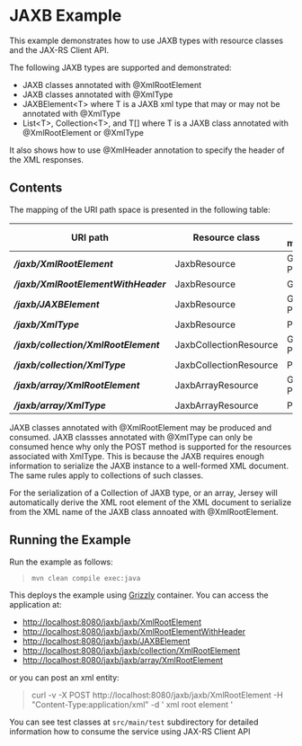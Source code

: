 <!--

    DO NOT ALTER OR REMOVE COPYRIGHT NOTICES OR THIS HEADER.

    Copyright (c) 2015-2017 Oracle and/or its affiliates. All rights reserved.

    The contents of this file are subject to the terms of either the GNU
    General Public License Version 2 only ("GPL") or the Common Development
    and Distribution License("CDDL") (collectively, the "License").  You
    may not use this file except in compliance with the License.  You can
    obtain a copy of the License at
    https://oss.oracle.com/licenses/CDDL+GPL-1.1
    or LICENSE.txt.  See the License for the specific
    language governing permissions and limitations under the License.

    When distributing the software, include this License Header Notice in each
    file and include the License file at LICENSE.txt.

    GPL Classpath Exception:
    Oracle designates this particular file as subject to the "Classpath"
    exception as provided by Oracle in the GPL Version 2 section of the License
    file that accompanied this code.

    Modifications:
    If applicable, add the following below the License Header, with the fields
    enclosed by brackets [] replaced by your own identifying information:
    "Portions Copyright [year] [name of copyright owner]"

    Contributor(s):
    If you wish your version of this file to be governed by only the CDDL or
    only the GPL Version 2, indicate your decision by adding "[Contributor]
    elects to include this software in this distribution under the [CDDL or GPL
    Version 2] license."  If you don't indicate a single choice of license, a
    recipient has the option to distribute your version of this file under
    either the CDDL, the GPL Version 2 or to extend the choice of license to
    its licensees as provided above.  However, if you add GPL Version 2 code
    and therefore, elected the GPL Version 2 license, then the option applies
    only if the new code is made subject to such option by the copyright
    holder.

-->

JAXB Example
============

This example demonstrates how to use JAXB types with resource classes and the JAX-RS Client API.

The following JAXB types are supported and demonstrated:

-   JAXB classes annotated with @XmlRootElement
-   JAXB classes annotated with @XmlType
-   JAXBElement&lt;T&gt; where T is a JAXB xml type that may or may not be annotated with @XmlType
-   List&lt;T&gt;, Collection&lt;T&gt;, and T\[\] where T is a JAXB class annotated with @XmlRootElement or @XmlType

It also shows how to use @XmlHeader annotation to specify the header of the XML responses.

Contents
--------

The mapping of the URI path space is presented in the following table:

URI path                                | Resource class           | HTTP methods
--------------------------------------- | ------------------------ | --------------
**_/jaxb/XmlRootElement_**              | JaxbResource             | GET, POST
**_/jaxb/XmlRootElementWithHeader_**    | JaxbResource             | GET
**_/jaxb/JAXBElement_**                 | JaxbResource             | GET, POST
**_/jaxb/XmlType_**                     | JaxbResource             | POST
**_/jaxb/collection/XmlRootElement_**   | JaxbCollectionResource   | GET, POST
**_/jaxb/collection/XmlType_**          | JaxbCollectionResource   | POST
**_/jaxb/array/XmlRootElement_**        | JaxbArrayResource        | GET, POST
**_/jaxb/array/XmlType_**               | JaxbArrayResource        | POST

JAXB classes annotated with @XmlRootElement may be produced and
consumed. JAXB classses annotated with @XmlType can only be consumed
hence why only the POST method is supported for the resources associated
with XmlType. This is because the JAXB requires enough information to
serialize the JAXB instance to a well-formed XML document. The same
rules apply to collections of such classes.

For the serialization of a Collection of JAXB type, or an array, Jersey
will automatically derive the XML root element of the XML document to
serialize from the XML name of the JAXB class annoated with
@XmlRootElement.

Running the Example
-------------------

Run the example as follows:

>     mvn clean compile exec:java

This deploys the example using [Grizzly](http://grizzly.java.net/) container. You can access the application at:

-   <http://localhost:8080/jaxb/jaxb/XmlRootElement>
-   <http://localhost:8080/jaxb/jaxb/XmlRootElementWithHeader>
-   <http://localhost:8080/jaxb/jaxb/JAXBElement>
-   <http://localhost:8080/jaxb/jaxb/collection/XmlRootElement>
-   <http://localhost:8080/jaxb/jaxb/array/XmlRootElement>

or you can post an xml entity:

>    curl -v -X POST http://localhost:8080/jaxb/jaxb/XmlRootElement -H "Content-Type:application/xml" -d '
>    <jaxbXmlRootElement>
>        <value>xml root element</value>
>    </jaxbXmlRootElement>'

You can see test classes at `src/main/test` subdirectory for detailed information how to consume the service using JAX-RS Client API